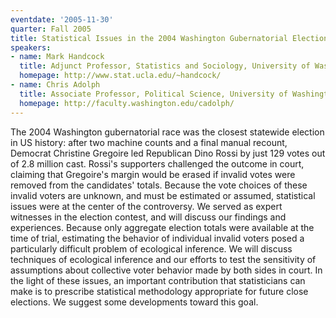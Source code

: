 ```yaml
---
eventdate: '2005-11-30'
quarter: Fall 2005
title: Statistical Issues in the 2004 Washington Gubernatorial Election Contest
speakers:
- name: Mark Handcock
  title: Adjunct Professor, Statistics and Sociology, University of Washington
  homepage: http://www.stat.ucla.edu/~handcock/
- name: Chris Adolph
  title: Associate Professor, Political Science, University of Washington
  homepage: http://faculty.washington.edu/cadolph/
---
```

The 2004 Washington gubernatorial race was the closest statewide election in US history: after two machine counts and a final manual recount, Democrat Christine Gregoire led Republican Dino Rossi by just 129 votes out of 2.8 million cast. Rossi's supporters challenged the outcome in court, claiming that Gregoire's margin would be erased if invalid votes were removed from the candidates' totals. Because the vote choices of these invalid voters are unknown, and must be estimated or assumed, statistical issues were at the center of the controversy. We served as expert witnesses in the election contest, and will discuss our findings and experiences. Because only aggregate election totals were available at the time of trial, estimating the behavior of individual invalid voters posed a particularly difficult problem of ecological inference. We will discuss techniques of ecological inference and our efforts to test the sensitivity of assumptions about collective voter behavior made by both sides in court. In the light of these issues, an important contribution that statisticians can make is to prescribe statistical methodology appropriate for future close elections. We suggest some developments toward this goal.